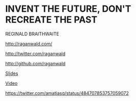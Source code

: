 INVENT THE FUTURE, DON'T RECREATE THE PAST
==========================================

REGINALD BRAITHWAITE

http://raganwald.com/

http://twitter.com/raganwald

http://github.com/raganwald

[Slides](http://www.haikudeck.com/invent-the-future-science-and-technology-presentation-wfIKm7QRaz)

[Video](https://www.youtube.com/watch?v=uYcAjr2J_rU)

https://twitter.com/amatiasq/status/484707853757059072
